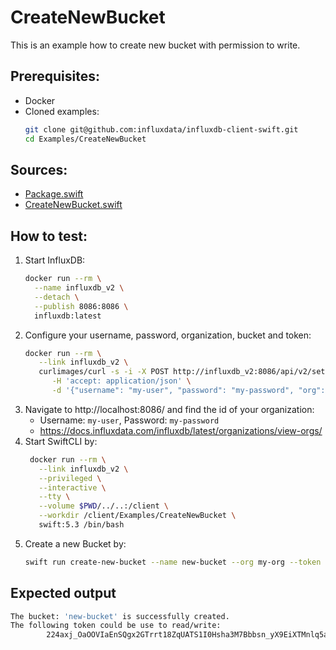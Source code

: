 # CreateNewBucket

This is an example how to create new bucket with permission to write.

## Prerequisites:
- Docker
- Cloned examples:
   ```bash
   git clone git@github.com:influxdata/influxdb-client-swift.git
   cd Examples/CreateNewBucket
   ```

## Sources:
- [Package.swift](/Examples/CreateNewBucket/Package.swift)
- [CreateNewBucket.swift](/Examples/CreateNewBucket/Sources/CreateNewBucket/main.swift)


## How to test:
1. Start InfluxDB:
    ```bash
    docker run --rm \
      --name influxdb_v2 \
      --detach \
      --publish 8086:8086 \
      influxdb:latest
    ```
1. Configure your username, password, organization, bucket and token:
   ```bash
   docker run --rm \
      --link influxdb_v2 \
      curlimages/curl -s -i -X POST http://influxdb_v2:8086/api/v2/setup \
         -H 'accept: application/json' \
         -d '{"username": "my-user", "password": "my-password", "org": "my-org", "bucket": "my-bucket", "token": "my-token"}'
   ```
1. Navigate to http://localhost:8086/ and find the id of your organization:
    - Username: `my-user`, Password: `my-password`
    - https://docs.influxdata.com/influxdb/latest/organizations/view-orgs/
1. Start SwiftCLI by:
   ```bash
    docker run --rm \
      --link influxdb_v2 \
      --privileged \
      --interactive \
      --tty \
      --volume $PWD/../..:/client \
      --workdir /client/Examples/CreateNewBucket \
      swift:5.3 /bin/bash
   ```
1. Create a new Bucket by:
   ```bash
   swift run create-new-bucket --name new-bucket --org my-org --token my-token --url http://influxdb_v2:8086
   ```
## Expected output

```bash
The bucket: 'new-bucket' is successfully created.
The following token could be use to read/write:
        224axj_OaOOVIaEnSQgx2GTrrt18ZqUATS1I0Hsha3M7Bbbsn_yX9EiXTMnlq5aHz-f8h9iNcRJGd1_ImAD7fA==
```

